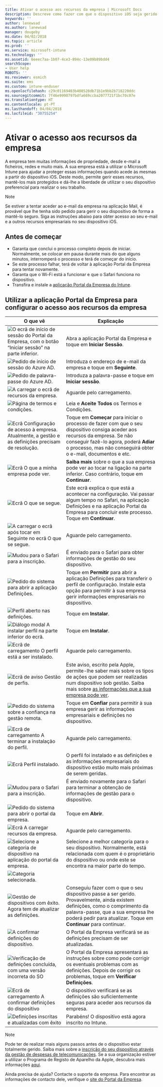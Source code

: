 ```yaml
---
title: Ativar o acesso aos recursos da empresa | Microsoft Docs
description: Descreve como fazer com que o dispositivo iOS seja gerido pelo Intune
keywords: ''
author: lenewsad
ms.author: lanewsad
manager: dougeby
ms.date: 04/02/2018
ms.topic: article
ms.prod: ''
ms.service: microsoft-intune
ms.technology: ''
ms.assetid: 6eeec7aa-1b07-4ce3-894c-13e09b89bdd4
searchScope:
- User help
ROBOTS: ''
ms.reviewer: esmich
ms.suite: ems
ms.custom: intune-enduser
ms.openlocfilehash: c29c01169483b408528db71b1e9bb2b718220ddc
ms.sourcegitcommit: 7f46e9990797bdfa669ccba2077721f1bc70c07e
ms.translationtype: HT
ms.contentlocale: pt-PT
ms.lasthandoff: 04/04/2018
ms.locfileid: "30755254"
---
```

# <a name="set-up-access-to-your-company-resources"></a>Ativar o acesso aos recursos da empresa

A empresa tem muitas informações de propriedade, desde e-mail a ficheiros, redes e muito mais. A sua empresa está a utilizar o Microsoft Intune para ajudar a proteger essas informações quando acede às mesmas a partir do dispositivo iOS. Deste modo, permite gerir esses recursos, mantê-los mais protegidos e dá-lhe a liberdade de utilizar o seu dispositivo preferencial para realizar o seu trabalho.

> [!NOTE]
> Se estiver a tentar aceder ao e-mail da empresa na aplicação Mail, é provável que lhe tenha sido pedido para gerir o seu dispositivo de forma a mantê-lo seguro. Siga as instruções abaixo para obter acesso ao seu e-mail e a outros recursos empresariais no seu dispositivo iOS.

## <a name="before-you-start"></a>Antes de começar

- Garanta que conclui o processo completo depois de iniciar. Normalmente, se colocar em pausa durante mais do que alguns minutos, interromperá o processo e terá de começar do início.
- Se este processo falhar, terá de voltar à aplicação Portal da Empresa para tentar novamente.
- Garanta que o Wi-Fi está a funcionar e que o Safari funciona no dispositivo.
- Transfira e instale a [aplicação Portal da Empresa do Intune](install-and-sign-in-to-the-intune-company-portal-app-ios.md).


## <a name="using-the-company-portal-app-to-set-up-access-to-company-resources"></a>Utilizar a aplicação Portal da Empresa para configurar o acesso aos recursos da empresa

|O que vê|Explicação|
|---|---|
|![O ecrã de início de sessão do Portal da Empresa, com o botão “Iniciar sessão” na parte inferior.](./media/ios-01-cp-enroll-1802.png)|Abra a aplicação Portal da Empresa e toque em **Iniciar Sessão**.|
|![Pedido de início de sessão do Azure AD.](./media/ios-02-cp-enroll-1802.png)|Introduza o endereço de e-mail da empresa e toque em **Seguinte**.|
|![Pedido de palavra-passe do Azure AD.](./media/ios-03-cp-enroll-1802.png)|Introduza a palavra-passe e toque em **Iniciar sessão**.|
|![A carregar o ecrã de recursos da empresa.](./media/ios-04-cp-enroll-1802.png)|Aguarde pelo carregamento.|
|![Página de termos e condições.](./media/ios-05-cp-enroll-1802.png)|Leia e **Aceite Todos** os Termos e Condições.|
|![Ecrã Configuração de acesso à empresa. Atualmente, a gestão e as definições precisam de resolução.](./media/ios-06-cp-enroll-1802.png)|Toque em **Começar** para iniciar o processo de fazer com que o seu dispositivo consiga aceder aos recursos da empresa. Se não conseguir fazê-lo agora, poderá **Adiar** o processo, mas não conseguirá obter o e-mail, documentos e etc.|
|![Ecrã O que a minha empresa pode ver.](./media/ios-07-cp-enroll-1802.png)|**Saiba mais** sobre o que a sua empresa pode ver ao tocar na ligação na parte inferior. Caso contrário, toque em **Continuar**.|
|![Ecrã O que se segue.](./media/ios-08-cp-enroll-1802.png)|Este ecrã explica o que está a acontecer na configuração. Vai passar algum tempo no Safari, na aplicação Definições e na aplicação Portal da Empresa para concluir este processo. Toque em **Continuar**.|
|![A carregar o ecrã após tocar em Seguinte no ecrã O que se segue.](./media/ios-09-cp-enroll-1802.png)|Aguarde pelo carregamento.|
|![Mudou para o Safari para a inscrição.](./media/ios-7-cp-enroll-1711.png)|É enviado para o Safari para obter informações de gestão do seu dispositivo.|
|![Pedido do sistema para abrir a aplicação Definições.](./media/ios-8-cp-enroll-1711.png)|Toque em **Permitir** para abrir a aplicação Definições para transferir o perfil de configuração. Instale esta opção para permitir à sua empresa gerir informações empresariais no dispositivo.|
|![Perfil aberto nas definições.](./media/ios-9-cp-enroll-1711.png)|Toque em **Instalar**.|
|![Diálogo modal A instalar perfil na parte inferior do ecrã.](./media/ios-10-cp-enroll-1711.png)|Toque em **Instalar**.|
|![Ecrã de carregamento O perfil está a ser instalado.](./media/ios-11-cp-enroll-1711.png)|Aguarde pelo carregamento.|
|![Ecrã de aviso Gestão de perfis.](./media/ios-12-cp-enroll-1711.png)|Este aviso, escrito pela Apple, permite-lhe saber mais sobre os tipos de ações que podem ser realizadas num dispositivo sob gestão. Saiba mais sobre [as informações que a sua empresa pode ver](what-info-can-your-company-see-when-you-enroll-your-device-in-intune.md).|
|![Pedido do sistema sobre a confiança na gestão remota.](./media/ios-13-cp-enroll-1711.png)|Toque em **Confiar** para permitir à sua empresa gerir as informações empresariais e definições no dispositivo.|
|![Ecrã de carregamento A terminar a instalação do perfil.](./media/ios-14-cp-enroll-1711.png)|Aguarde pelo carregamento.|
|![Ecrã Perfil instalado.](./media/ios-15-cp-enroll-1711.png)|O perfil foi instalado e as definições e as informações empresariais do dispositivo estão muito mais próximas de serem geridas.|
|![Mudou para o Safari para a inscrição.](./media/ios-16-cp-enroll-1711.png)|É enviado novamente para o Safari para terminar a obtenção de informações de gestão para o dispositivo. |
|![Pedido do sistema para abrir o portal da empresa.](./media/ios-17-cp-enroll-1711.png)|Toque em **Abrir**.|
|![Ecrã A carregar recursos da empresa.](./media/ios-21-cp-enroll-1802.png)|Aguarde pelo carregamento.|
|![Selecione a categoria de dispositivo na aplicação do portal da empresa.](./media/ios-22-cp-enroll-1802.png)|Selecione a melhor categoria para o seu dispositivo. Normalmente, está relacionada com quem é o proprietário do dispositivo ou onde este se encontra na maior parte do tempo.|
|![Categoria selecionada.](./media/ios-23-cp-enroll-1802.png)||
|![Gestão de dispositivos com êxito. Agora tem de atualizar as definições.](./media/ios-24-cp-enroll-1802.png)|Conseguiu fazer com o que o seu dispositivo passe a ser gerido. Provavelmente, ainda existem definições, como o comprimento da palavra-passe, que a sua empresa lhe poderá pedir para atualizar. Toque em **Continuar** para continuar.|
|![A confirmar definições do dispositivo.](./media/ios-25-cp-enroll-1802.png)|O Portal da Empresa verificará se as definições precisam de ser atualizadas.|
|![Verificação de definições concluída, com uma versão incorreta do SO](./media/ios-26-cp-enroll-1802.png)|O Portal da Empresa apresentará as instruções sobre como pode corrigir os eventuais problemas com as definições. Depois de corrigir os problemas, toque em **Verificar Definições**.|
|![Ecrã de carregamento A confirmar definições do dispositivo](./media/ios-27-cp-enroll-1802.png)|O dispositivo verificará se as definições são suficientemente seguras para aceder aos recursos da empresa.|
|![Definições inscritas e atualizadas com êxito](./media/ios-28-cp-enroll-1802.png)|Parabéns! O dispositivo está agora inscrito no Intune.|

> [!Note]
> Pode ter de realizar mais alguns passos antes de o dispositivo estar totalmente gerido. Saiba mais sobre a [inscrição do seu dispositivo através da gestão de despesas de telecomunicações](enroll-your-device-with-telecom-expense-management-ios.md). Se a sua organização estiver a utilizar o Programa de Registo de Aparelho da Apple, descubra mais informações [aqui](enroll-your-device-dep-ios.md).

Ainda precisa de ajuda? Contacte o suporte da empresa. Para encontrar as informações de contacto dele, verifique o [site do Portal da Empresa](https://portal.manage.microsoft.com#HelpDeskDialog).
